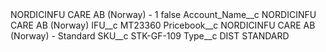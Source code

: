 <?xml version="1.0" encoding="UTF-8"?>
<CustomMetadata xmlns="http://soap.sforce.com/2006/04/metadata" xmlns:xsi="http://www.w3.org/2001/XMLSchema-instance" xmlns:xsd="http://www.w3.org/2001/XMLSchema">
    <label>NORDICINFU CARE AB (Norway) - 1</label>
    <protected>false</protected>
    <values>
        <field>Account_Name__c</field>
        <value xsi:type="xsd:string">NORDICINFU CARE AB (Norway)</value>
    </values>
    <values>
        <field>IFU__c</field>
        <value xsi:type="xsd:string">MT23360</value>
    </values>
    <values>
        <field>Pricebook__c</field>
        <value xsi:type="xsd:string">NORDICINFU CARE AB (Norway) - Standard</value>
    </values>
    <values>
        <field>SKU__c</field>
        <value xsi:type="xsd:string">STK-GF-109</value>
    </values>
    <values>
        <field>Type__c</field>
        <value xsi:type="xsd:string">DIST STANDARD</value>
    </values>
</CustomMetadata>
